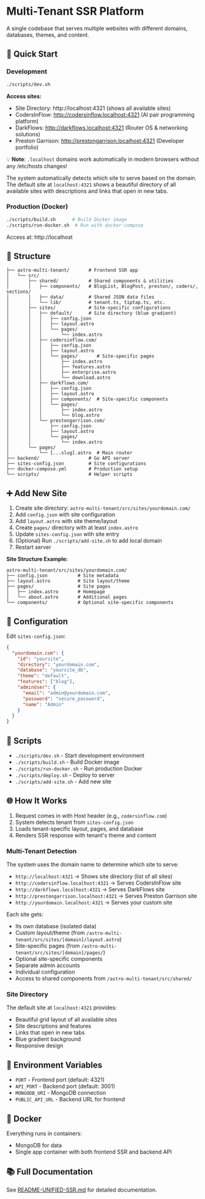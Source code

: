 # Multi-Tenant SSR Platform

A single codebase that serves multiple websites with different domains, databases, themes, and content.

## 🚀 Quick Start

### Development
```bash
./scripts/dev.sh
```

**Access sites:**
- Site Directory: http://localhost:4321 (shows all available sites)
- CodersInFlow: http://codersinflow.localhost:4321 (AI pair programming platform)
- DarkFlows: http://darkflows.localhost:4321 (Router OS & networking solutions)
- Preston Garrison: http://prestongarrison.localhost:4321 (Developer portfolio)

💡 **Note**: `.localhost` domains work automatically in modern browsers without any /etc/hosts changes!

The system automatically detects which site to serve based on the domain. The default site at `localhost:4321` shows a beautiful directory of all available sites with descriptions and links that open in new tabs.

### Production (Docker)
```bash
./scripts/build.sh      # Build Docker image
./scripts/run-docker.sh  # Run with docker-compose
```
Access at: http://localhost

## 📁 Structure

```
├── astro-multi-tenant/       # Frontend SSR app
│   └── src/
│       ├── shared/           # Shared components & utilities
│       │   ├── components/   # BlogList, BlogPost, preston/, coders/, sections/
│       │   ├── data/         # Shared JSON data files
│       │   └── lib/          # tenant.ts, tiptap.ts, etc.
│       ├── sites/            # Site-specific configurations
│       │   ├── default/      # Site directory (blue gradient)
│       │   │   ├── config.json
│       │   │   ├── layout.astro
│       │   │   └── pages/
│       │   │       └── index.astro
│       │   ├── codersinflow.com/
│       │   │   ├── config.json
│       │   │   ├── layout.astro
│       │   │   └── pages/       # Site-specific pages
│       │   │       ├── index.astro
│       │   │       ├── features.astro
│       │   │       ├── enterprise.astro
│       │   │       └── download.astro
│       │   ├── darkflows.com/
│       │   │   ├── config.json
│       │   │   ├── layout.astro
│       │   │   ├── components/  # Site-specific components
│       │   │   └── pages/
│       │   │       ├── index.astro
│       │   │       └── blog.astro
│       │   └── prestongarrison.com/
│       │       ├── config.json
│       │       ├── layout.astro
│       │       └── pages/
│       │           └── index.astro
│       └── pages/
│           └── [...slug].astro  # Main router
├── backend/                  # Go API server  
├── sites-config.json         # Site configurations
├── docker-compose.yml        # Production setup
└── scripts/                  # Helper scripts
```

## ➕ Add New Site

1. Create site directory: `astro-multi-tenant/src/sites/yourdomain.com/`
2. Add `config.json` with site configuration
3. Add `layout.astro` with site theme/layout
4. Create `pages/` directory with at least `index.astro`
5. Update `sites-config.json` with site entry
6. (Optional) Run `./scripts/add-site.sh` to add local domain
7. Restart server

**Site Structure Example:**
```
astro-multi-tenant/src/sites/yourdomain.com/
├── config.json           # Site metadata
├── layout.astro          # Site layout/theme
├── pages/                # Site pages
│   ├── index.astro       # Homepage
│   └── about.astro       # Additional pages
└── components/           # Optional site-specific components
```

## 🔧 Configuration

Edit `sites-config.json`:

```json
{
  "yourdomain.com": {
    "id": "yoursite",
    "directory": "yourdomain.com",
    "database": "yoursite_db",
    "theme": "default",
    "features": ["blog"],
    "adminUser": {
      "email": "admin@yourdomain.com",
      "password": "secure_password",
      "name": "Admin"
    }
  }
}
```

## 📜 Scripts

- `./scripts/dev.sh` - Start development environment
- `./scripts/build.sh` - Build Docker image
- `./scripts/run-docker.sh` - Run production Docker
- `./scripts/deploy.sh` - Deploy to server
- `./scripts/add-site.sh` - Add new site

## 🌐 How It Works

1. Request comes in with Host header (e.g., `codersinflow.com`)
2. System detects tenant from `sites-config.json`
3. Loads tenant-specific layout, pages, and database
4. Renders SSR response with tenant's theme and content

### Multi-Tenant Detection

The system uses the domain name to determine which site to serve:

- `http://localhost:4321` → Shows site directory (list of all sites)
- `http://codersinflow.localhost:4321` → Serves CodersInFlow site
- `http://darkflows.localhost:4321` → Serves DarkFlows site
- `http://prestongarrison.localhost:4321` → Serves Preston Garrison site
- `http://yourdomain.localhost:4321` → Serves your custom site

Each site gets:
- Its own database (isolated data)
- Custom layout/theme (from `/astro-multi-tenant/src/sites/[domain]/layout.astro`)
- Site-specific pages (from `/astro-multi-tenant/src/sites/[domain]/pages/`)
- Optional site-specific components
- Separate admin accounts
- Individual configuration
- Access to shared components from `/astro-multi-tenant/src/shared/`

### Site Directory

The default site at `localhost:4321` provides:
- Beautiful grid layout of all available sites
- Site descriptions and features
- Links that open in new tabs
- Blue gradient background
- Responsive design

## 📝 Environment Variables

- `PORT` - Frontend port (default: 4321)
- `API_PORT` - Backend port (default: 3001)  
- `MONGODB_URI` - MongoDB connection
- `PUBLIC_API_URL` - Backend URL for frontend

## 🐳 Docker

Everything runs in containers:
- MongoDB for data
- Single app container with both frontend SSR and backend API

## 📚 Full Documentation

See [README-UNIFIED-SSR.md](README-UNIFIED-SSR.md) for detailed documentation.